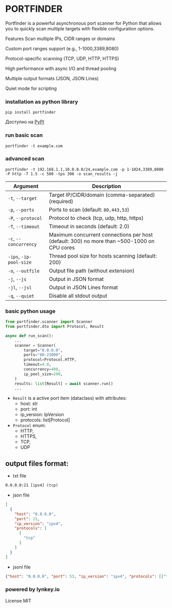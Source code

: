 # PORTFINDER


Portfinder is a powerful asynchronous port scanner for Python that allows you to quickly scan multiple targets with flexible configuration options.

Features
Scan multiple IPs, CIDR ranges or domains

Custom port ranges support (e.g., 1-1000,3389,8080)

Protocol-specific scanning (TCP, UDP, HTTP, HTTPS)

High performance with async I/O and thread pooling

Multiple output formats (JSON, JSON Lines)

Quiet mode for scripting


### installation as python library
```commandline
pip install portfinder
```
Доступно на [PyPI](https://pypi.org/project/portfinder/)


### run basic scan
```commandline
portfinder -t example.com
```

### advanced scan
```commandline
portfinder -t 192.168.1.1,10.0.0.0/24,example.com -p 1-1024,3389,8080 -P http -T 1.5 -c 500 -tps 300 -o scan_results -j
```

| Argument                | Description                                             |
|-------------------------|---------------------------------------------------------|
| `-t`, `--target`        | Target IP/CIDR/domain (comma-separated) (required)      |
| `-p`, `--ports`         | Ports to scan (default: `80,443,53`)                    |
| `-P`, `--protocol`      | Protocol to check (tcp, udp, http, https)               |
| `-T`, `--timeout`       | Timeout in seconds (default: 2.0)                       |
| `-c`, `--concurrency`   | Maximum concurrent connections per host (default: 300) no more than ~500-1000 on CPU cores |
| `-ips`, `-ip-pool-size` | Thread pool size for hosts scanning (default: 200)      |
| `-o`, `--outfile`       | Output file path (without extension)                    |
| `-j`, `--js`            | Output in JSON format                                   |
| `-jl`, `--jsl`          | Output in JSON Lines format                             |
| `-q`, `--quiet`         | Disable all stdout output                               |

### basic python usage

```python
from portfinder.scanner import Scanner
from portfinder.dto import Protocol, Result

async def run_scan():
    ...
    scanner = Scanner(
        target="0.0.0.0",
        ports="80-23000",
        protocol=Protocol.HTTP,
        timeout=4.0,
        concurrency=400,
        ip_pool_size=200,
    )
    results: list[Result] = await scanner.run()
    ...
```
* `Result` is a active port item (dataclass) with attributes:
  * host: str
  * port: int
  * ip_version: IpVersion
  * protocols: list[Protocol]
* `Protocol` enum:
   * HTTP,
   * HTTPS,
   * TCP,
   * UDP

## output files format:
* txt file
```txt
0.0.0.0:21 [ipv4] (tcp)
```
* json file
```json
[
  {
    "host": "0.0.0.0",
    "port": 21,
    "ip_version": "ipv4",
    "protocols": [
      [
        "tcp"
      ]
    ]
  }
]
```
* jsonl file
```json lines
{"host": "0.0.0.0", "port": 53, "ip_version": "ipv4", "protocols": [["tcp"]]}
```
### powered by lynkey.io
License
MIT


